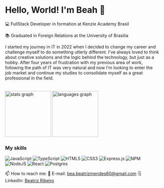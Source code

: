 ### <h1>Hello, World! I'm Beah 👋</h1>

💻 FullStack Developer in formation at Kenzie Academy Brasil 

📚 Graduated in Foreign Relations at the University of Brasilia

<div align="left"> I started my journey in IT in 2022 when I decided to change my career and challenge myself to do something utterly different. I've always loved to think about creative solutions and the logic behind the technology, but just as a hobby. After four years of frustration with my previous area of work, following the path of IT was very natural and now I'm looking to enter the job market and continue my studies to consolidate myself as a great professional in the field.</div>

</br>
</br>

  <img src="https://github-readme-stats.vercel.app/api?username=Beah96&hide_title=false&hide_rank=false&show_icons=true&include_all_commits=true&count_private=true&disable_animations=false&theme=dark&locale=en&hide_border=false&order=1" height="150" alt="stats graph"/>
  <img src="https://github-readme-stats.vercel.app/api/top-langs?username=Beah96&locale=en&hide_title=false&layout=compact&card_width=320&langs_count=5&theme=dark&hide_border=false&order=2" height="150" alt="languages graph"/>

  ### My skills
  ![JavaScript](https://img.shields.io/badge/javascript-%23323330.svg?style=flat&logo=javascript&logoColor=%23F7DF1E) ![TypeScript](https://img.shields.io/badge/typescript-%23007ACC.svg?style=flat&logo=typescript&logoColor=white) ![HTML5](https://img.shields.io/badge/html5-%23E34F26.svg?style=flat&logo=html5&logoColor=white) ![CSS3](https://img.shields.io/badge/css3-%231572B6.svg?style=flat&logo=css3&logoColor=white) ![Express.js](https://img.shields.io/badge/express.js-%23404d59.svg?style=flat&logo=express&logoColor=%2361DAFB) ![NPM](https://img.shields.io/badge/NPM-%23000000.svg?style=flat&logo=npm&logoColor=white) ![NodeJS](https://img.shields.io/badge/node.js-6DA55F?style=flat&logo=node.js&logoColor=white) ![React](https://img.shields.io/badge/react-%2320232a.svg?style=flat&logo=react&logoColor=%2361DAFB) ![Postgres](https://img.shields.io/badge/postgres-%23316192.svg?style=flat&logo=postgresql&logoColor=white)

  

📫 How to reach me:
    📧 E-mail: <a href="bea.beatrizmendes60@gmail.com">bea.beatrizmendes60@gmail.com</a>
    :spiral_notepad: LinkedIn: <a href="www.linkedin.com/in/beatriz-ribeiro1996">Beatriz Ribeiro</a>


<!--
**Beah96/Beah96** is a ✨ _special_ ✨ repository because its `README.md` (this file) appears on your GitHub profile.

Here are some ideas to get you started:

- 🔭 I’m currently working on ...
- 🌱 I’m currently learning ...
- 👯 I’m looking to collaborate on ...
- 🤔 I’m looking for help with ...
- 💬 Ask me about ...
- 📫 How to reach me: ...
- 😄 Pronouns: ...
- ⚡ Fun fact: ...
-->
